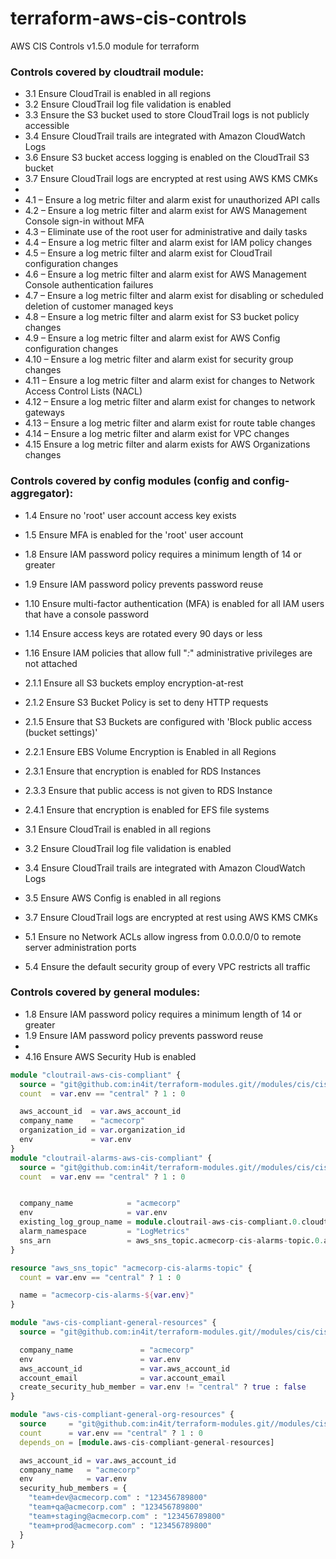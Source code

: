 # terraform-aws-cis-controls
AWS CIS Controls v1.5.0 module for terraform

### Controls covered by cloudtrail module:

- 3.1 Ensure CloudTrail is enabled in all regions
- 3.2 Ensure CloudTrail log file validation is enabled
- 3.3 Ensure the S3 bucket used to store CloudTrail logs is not publicly accessible
- 3.4 Ensure CloudTrail trails are integrated with Amazon CloudWatch Logs
- 3.6 Ensure S3 bucket access logging is enabled on the CloudTrail S3 bucket
- 3.7 Ensure CloudTrail logs are encrypted at rest using AWS KMS CMKs
- 
- 4.1 – Ensure a log metric filter and alarm exist for unauthorized API calls
- 4.2 – Ensure a log metric filter and alarm exist for AWS Management Console sign-in without MFA
- 4.3 – Eliminate use of the root user for administrative and daily tasks
- 4.4 – Ensure a log metric filter and alarm exist for IAM policy changes
- 4.5 – Ensure a log metric filter and alarm exist for CloudTrail configuration changes
- 4.6 – Ensure a log metric filter and alarm exist for AWS Management Console authentication failures
- 4.7 – Ensure a log metric filter and alarm exist for disabling or scheduled deletion of customer managed keys
- 4.8 – Ensure a log metric filter and alarm exist for S3 bucket policy changes
- 4.9 – Ensure a log metric filter and alarm exist for AWS Config configuration changes
- 4.10 – Ensure a log metric filter and alarm exist for security group changes
- 4.11 – Ensure a log metric filter and alarm exist for changes to Network Access Control Lists (NACL)
- 4.12 – Ensure a log metric filter and alarm exist for changes to network gateways
- 4.13 – Ensure a log metric filter and alarm exist for route table changes
- 4.14 – Ensure a log metric filter and alarm exist for VPC changes
- 4.15 Ensure a log metric filter and alarm exists for AWS Organizations changes

### Controls covered by config modules (config and config-aggregator):
- 1.4 Ensure no 'root' user account access key exists
- 1.5 Ensure MFA is enabled for the 'root' user account
- 1.8 Ensure IAM password policy requires a minimum length of 14 or greater
- 1.9 Ensure IAM password policy prevents password reuse
- 1.10 Ensure multi-factor authentication (MFA) is enabled for all IAM users that have a console password
- 1.14 Ensure access keys are rotated every 90 days or less
- 1.16 Ensure IAM policies that allow full "*:*" administrative privileges are not attached

- 2.1.1 Ensure all S3 buckets employ encryption-at-rest
- 2.1.2 Ensure S3 Bucket Policy is set to deny HTTP requests
- 2.1.5 Ensure that S3 Buckets are configured with 'Block public access (bucket settings)'

- 2.2.1 Ensure EBS Volume Encryption is Enabled in all Regions

- 2.3.1 Ensure that encryption is enabled for RDS Instances
- 2.3.3 Ensure that public access is not given to RDS Instance 

- 2.4.1 Ensure that encryption is enabled for EFS file systems

- 3.1 Ensure CloudTrail is enabled in all regions
- 3.2 Ensure CloudTrail log file validation is enabled
- 3.4 Ensure CloudTrail trails are integrated with Amazon CloudWatch Logs
- 3.5 Ensure AWS Config is enabled in all regions
- 3.7 Ensure CloudTrail logs are encrypted at rest using AWS KMS CMKs

- 5.1 Ensure no Network ACLs allow ingress from 0.0.0.0/0 to remote server administration ports
- 5.4 Ensure the default security group of every VPC restricts all traffic


### Controls covered by general modules:
- 1.8 Ensure IAM password policy requires a minimum length of 14 or greater
- 1.9 Ensure IAM password policy prevents password reuse
- 
- 4.16 Ensure AWS Security Hub is enabled




```terraform
module "cloutrail-aws-cis-compliant" {
  source = "git@github.com:in4it/terraform-modules.git//modules/cis/cis-cloudtrail"
  count  = var.env == "central" ? 1 : 0

  aws_account_id  = var.aws_account_id
  company_name    = "acmecorp"
  organization_id = var.organization_id
  env             = var.env
}
module "cloutrail-alarms-aws-cis-compliant" {
  source = "git@github.com:in4it/terraform-modules.git//modules/cis/cis-log-alarms"
  count  = var.env == "central" ? 1 : 0


  company_name            = "acmecorp"
  env                     = var.env
  existing_log_group_name = module.cloutrail-aws-cis-compliant.0.cloudtrail_log_group_name
  alarm_namespace         = "LogMetrics"
  sns_arn                 = aws_sns_topic.acmecorp-cis-alarms-topic.0.arn
}

resource "aws_sns_topic" "acmecorp-cis-alarms-topic" {
  count = var.env == "central" ? 1 : 0

  name = "acmecorp-cis-alarms-${var.env}"
}

module "aws-cis-compliant-general-resources" {
  source = "git@github.com:in4it/terraform-modules.git//modules/cis/cis-general"

  company_name               = "acmecorp"
  env                        = var.env
  aws_account_id             = var.aws_account_id
  account_email              = var.account_email
  create_security_hub_member = var.env != "central" ? true : false
}

module "aws-cis-compliant-general-org-resources" {
  source     = "git@github.com:in4it/terraform-modules.git//modules/cis/cis-general-organization"
  count      = var.env == "central" ? 1 : 0
  depends_on = [module.aws-cis-compliant-general-resources]

  aws_account_id = var.aws_account_id
  company_name   = "acmecorp"
  env            = var.env
  security_hub_members = {
    "team+dev@acmecorp.com" : "123456789800"
    "team+qa@acmecorp.com" : "123456789800"
    "team+staging@acmecorp.com" : "123456789800"
    "team+prod@acmecorp.com" : "123456789800"
  }
}
```